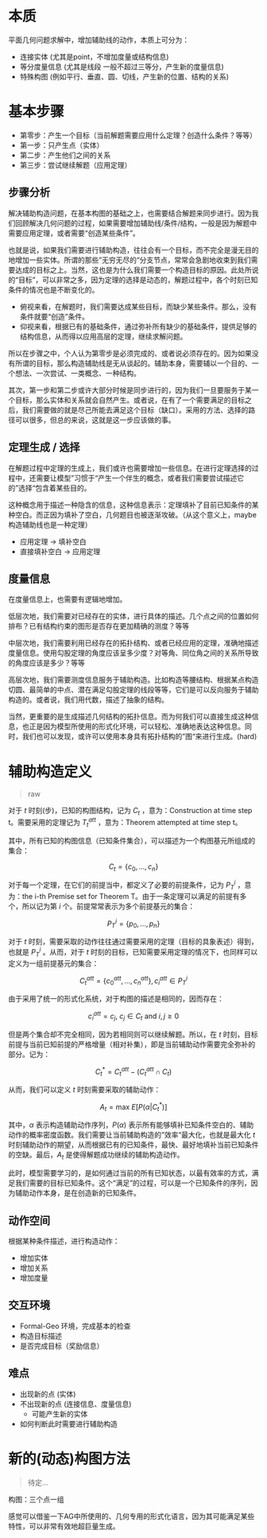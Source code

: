 # 本质

平面几何问题求解中，增加辅助线的动作，本质上可分为：

- 连接实体 (尤其是point，不增加度量或结构信息)
- 等分度量信息 (尤其是线段 一般不超过三等分，产生新的度量信息)
- 特殊构图 (例如平行、垂直、圆、切线，产生新的位置、结构的关系)

# 基本步骤

- 第零步：产生一个目标（当前解题需要应用什么定理？创造什么条件？等等）
- 第一步：只产生点（实体）
- 第二步：产生他们之间的关系
- 第三步：尝试继续解题（应用定理）

## 步骤分析

解决辅助构造问题，在基本构图的基础之上，也需要结合解题来同步进行。因为我们回顾解决几何问题的过程，如果需要增加辅助线/条件/结构，一般是因为解题中需要应用定理，或者需要“创造某些条件”。

也就是说，如果我们需要进行辅助构造，往往会有一个目标，而不完全是漫无目的地增加一些实体。所谓的那些”无穷无尽的“分支节点，常常会急剧地收束到我们需要达成的目标之上。当然，这也是为什么我们需要一个构造目标的原因。此处所说的“目标”，可以非常之多，因为定理的选择是动态的，解题过程中，各个时刻已知条件的情况也是不断变化的。

- 俯视来看，在解题时，我们需要达成某些目标，而缺少某些条件。那么，没有条件就要“创造”条件。
- 仰视来看，根据已有的基础条件，通过弥补所有缺少的基础条件，提供足够的结构信息，从而得以应用高层的定理，继续求解问题。

所以在步骤之中，个人认为第零步是必须完成的、或者说必须存在的。因为如果没有所谓的目标，那么构造辅助线是无从谈起的。辅助本身，需要辅以一个目的、一个想法、一次尝试、一类概念、一种结构。

其次，第一步和第二步或许大部分时候是同步进行的，因为我们一旦要服务于某一个目标，那么实体和关系就会自然产生。或者说，在有了一个需要满足的目标之后，我们需要做的就是尽己所能去满足这个目标（缺口）。采用的方法、选择的路径可以很多，但总的来说，这就是这一步应该做的事。

## 定理生成 / 选择

在解题过程中定理的生成上，我们或许也需要增加一些信息。在进行定理选择的过程中，还需要让模型”习惯于“产生一个伴生的概念，或者我们需要尝试描述它的”选择“包含着某些目的。

这种概念用于描述一种隐含的信息，这种信息表示：定理填补了目前已知条件的某种空白。而正因为填补了空白，几何题目也被逐渐攻破。（从这个意义上，maybe 构造辅助线也是一种定理）

- 应用定理 → 填补空白
- 直接填补空白 → 应用定理

## 度量信息

在度量信息上，也需要有逻辑地增加。

低层次地，我们需要对已经存在的实体，进行具体的描述。几个点之间的位置如何排布？已有结构约束的图形是否存在更加精确的测度？等等

中层次地，我们需要利用已经存在的拓扑结构、或者已经应用的定理，准确地描述度量信息。使用勾股定理的角度应该呈多少度？对等角、同位角之间的关系所导致的角度应该是多少？等等

高层次地，我们需要测度信息服务于辅助构造。比如构造等腰结构、根据某点构造切圆、最简单的中点、潜在满足勾股定理的线段等等，它们是可以反向服务于辅助构造的。或者说，我们用代数，描述了抽象的结构。

当然，更重要的是生成描述几何结构的拓扑信息。而为何我们可以直接生成这种信息，也正是因为模型所使用的形式化环境，可以轻松、准确地表达这种信息。同时，我们也可以发现，或许可以使用本身具有拓扑结构的”图“来进行生成。(hard)

# 辅助构造定义

>raw

对于 $t$ 时刻(步)，已知的构图结构，记为 $C_t$ ，意为：Construction at time step t。需要采用的定理记为 $T_t^{att}$ ，意为：Theorem attempted at time step t。

其中，所有已知的构图信息（已知条件集合），可以描述为一个构图基元所组成的集合：

$$
C_t = \{ c_0, \dots, c_n \}
$$

对于每一个定理，在它们的前提当中，都定义了必要的前提条件，记为 $P_T^i$ ，意为：the i-th Premise set for Theorem T。由于一条定理可以满足的前提有多个，所以记为第 $i$ 个。前提常常表示为多个前提基元的集合：

$$
P^i_T = \{ p_0, \dots, p_n \}
$$

对于 $t$ 时刻，需要采取的动作往往通过需要采用的定理（目标的具象表述）得到，也就是 $P_T^i$ 。从而，对于 $t$ 时刻的目标，已知需要采用定理的情况下，也同样可以定义为一组前提基元的集合：

$$
C_t^{att} = \{ c_0^{att}, \dots, c_n^{att} \}, c_i^{att} \in P_T^i
$$

由于采用了统一的形式化系统，对于构图的描述是相同的，因而存在：

$$
c_i^{att} = c_j, \ c_j \in C_t \ \text {and} \ i,j \ge 0
$$

但是两个集合却不完全相同，因为若相同则可以继续解题。所以，在 $t$ 时刻，目标前提与当前已知前提的严格增量（相对补集），即是当前辅助动作需要完全弥补的部分。记为：

$$
C_t^* = C_t^{att} - \left ( C_t^{att} \cap C_t \right )
$$

从而，我们可以定义 $t$ 时刻需要采取的辅助动作：

$$
A_t = \text {max} \  E[ P(\alpha | C_t^*) ]
$$

其中，$\alpha$ 表示构造辅助动作序列，$P(\alpha)$ 表示所有能够填补已知条件空白的、辅助动作的概率密度函数。我们需要让当前辅助构造的”效率“最大化，也就是最大化 $t$ 时刻辅助动作的期望，从而根据已有的已知条件，最快、最好地填补当前已知条件的空缺。最后，$A_t$ 是使得解题成功继续的辅助构造动作。

此时，模型需要学习的，是如何通过当前的所有已知状态，以最有效率的方式，满足我们需要的目标已知条件。这个“满足”的过程，可以是一个已知条件的序列，因为辅助动作本身，是在创造新的已知条件。

## 动作空间

根据某种条件描述，进行构造动作：

- 增加实体
- 增加关系
- 增加度量

## 交互环境

- Formal-Geo 环境，完成基本的检查
- 构造目标描述
- 是否完成目标（奖励信息）

## 难点

- 出现新的点 (实体)
- 不出现新的点 (连接信息、度量信息)
	- 可能产生新的实体
- 如何判断此时需要进行辅助构造

# 新的(动态)构图方法

>待定...

构图：三个点一组

感觉可以借鉴一下AG中所使用的、几何专用的形式化语言，因为其可能满足某些特性，可以非常有效地超巨量生成。
